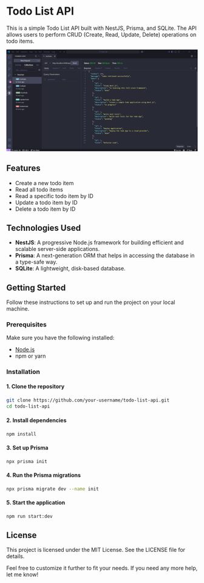 # Todo List API

This is a simple Todo List API built with NestJS, Prisma, and SQLite. The API allows users to perform CRUD (Create, Read, Update, Delete) operations on todo items.

![Todo List API](./screen/get.png)

## Features

- Create a new todo item
- Read all todo items
- Read a specific todo item by ID
- Update a todo item by ID
- Delete a todo item by ID

## Technologies Used

- **NestJS**: A progressive Node.js framework for building efficient and scalable server-side applications.
- **Prisma**: A next-generation ORM that helps in accessing the database in a type-safe way.
- **SQLite**: A lightweight, disk-based database.

## Getting Started

Follow these instructions to set up and run the project on your local machine.

### Prerequisites

Make sure you have the following installed:
- [Node.js](https://nodejs.org/)
- npm or yarn

### Installation

#### 1. Clone the repository

```bash
git clone https://github.com/your-username/todo-list-api.git
cd todo-list-api
```

#### 2. Install dependencies

```bash
npm install
```

#### 3. Set up Prisma

```bash
npx prisma init
```

#### 4. Run the Prisma migrations

```bash
npx prisma migrate dev --name init
```

#### 5. Start the application

```bash
npm run start:dev
```

## License

This project is licensed under the MIT License. See the LICENSE file for details.

Feel free to customize it further to fit your needs. If you need any more help, let me know!

